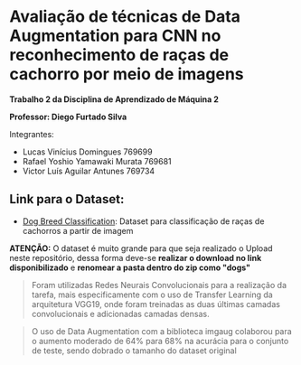 # Avaliação de técnicas de Data Augmentation para CNN no reconhecimento de raças de cachorro por meio de imagens

**Trabalho 2 da Disciplina de Aprendizado de Máquina 2**

**Professor: Diego Furtado Silva**

Integrantes:

- Lucas Vinícius Domingues 769699
- Rafael Yoshio Yamawaki Murata 769681
- Victor Luís Aguilar Antunes 769734



## Link para o Dataset: ##

- [Dog Breed Classification](https://www.kaggle.com/datasets/abhinavkrjha/dog-breed-classification?resource=download): Dataset para classificação de raças de cachorros a partir de imagem

**ATENÇÃO:** O dataset é muito grande para que seja realizado o Upload neste repositório, dessa forma deve-se **realizar o download no link disponibilizado** e **renomear a pasta dentro do zip como "dogs"**

> Foram utilizadas Redes Neurais Convolucionais para a realização da tarefa, mais especificamente com o uso de Transfer Learning da arquitetura VGG19, onde foram treinadas as duas últimas camadas convolucionais e adicionadas camadas densas.

> O uso de Data Augmentation com a biblioteca imgaug colaborou para o aumento moderado de 64% para 68% na acurácia para o conjunto de teste, sendo dobrado o tamanho do dataset original
